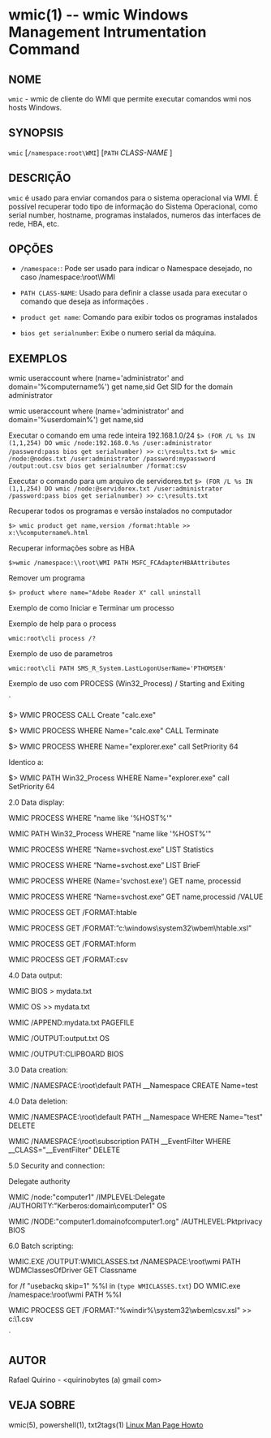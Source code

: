 wmic(1) -- wmic Windows Management Intrumentation Command
===============================================

NOME
----

`wmic` - wmic de cliente do WMI que permite executar comandos wmi nos hosts Windows.

SYNOPSIS
--------

`wmic` [`/namespace:root\WMI`] [`PATH` *CLASS-NAME* ] 

DESCRIÇÃO
---------

`wmic` é usado para enviar comandos para o sistema operacional via WMI.
É possível recuperar todo tipo de informação do Sistema Operacional, como serial number, hostname, programas instalados, numeros das interfaces de rede, HBA, etc.

OPÇÕES
------

* `/namespace:`:
  Pode ser usado para indicar o Namespace desejado, no caso /namespace:\\root\WMI

* `PATH CLASS-NAME`:
  Usado para definir a classe usada para executar o comando que deseja as informações .

* `product get name`:
  Comando para exibir todos os programas instalados

* `bios get serialnumber`:
  Exibe o numero serial da máquina.


EXEMPLOS
--------

wmic useraccount where (name='administrator' and domain='%computername%') get name,sid
Get SID for the domain administrator

wmic useraccount where (name='administrator' and domain='%userdomain%') get name,sid

Executar o comando em uma rede inteira 192.168.1.0/24
 `$> (FOR /L %s IN (1,1,254) DO wmic /node:192.168.0.%s /user:administrator /password:pass bios get serialnumber) >> c:\results.txt`
 `$> wmic /node:@nodes.txt /user:administrator /password:mypassword /output:out.csv bios get serialnumber /format:csv`

Executar o comando para um arquivo de servidores.txt
 `$> (FOR /L %s IN (1,1,254) DO wmic /node:@servidorex.txt /user:administrator /password:pass bios get serialnumber) >> c:\results.txt`

Recuperar todos os programas e versão instalados no computador

 `$> wmic product get name,version /format:htable >> x:\%computername%.html`


Recuperar informações sobre as HBA

 `$>wmic /namespace:\\root\WMI PATH MSFC_FCAdapterHBAAttributes`

Remover um programa

 `$> product where name="Adobe Reader X" call uninstall`

Exemplo de como Iniciar e Terminar um processo


Exemplo de help para o process

`wmic:root\cli process /?`

Exemplo de uso de parametros

`wmic:root\cli PATH SMS_R_System.LastLogonUserName='PTHOMSEN'` 

Exemplo de uso com PROCESS (Win32_Process) / Starting and Exiting

`

$> WMIC PROCESS CALL Create "calc.exe"

$> WMIC PROCESS WHERE Name="calc.exe" CALL Terminate

$> WMIC PROCESS WHERE Name="explorer.exe" call SetPriority 64

Identico a: 

$> WMIC PATH Win32_Process WHERE Name="explorer.exe" call SetPriority 64



2.0             Data display:
 

WMIC PROCESS WHERE "name like '%HOST%'"

WMIC PATH Win32_Process WHERE "name like '%HOST%'"

WMIC PROCESS WHERE “Name=svchost.exe” LIST Statistics

WMIC PROCESS WHERE “Name=svchost.exe” LIST BrieF

WMIC PROCESS WHERE (Name='svchost.exe') GET name, processid

WMIC PROCESS WHERE “Name=svchost.exe” GET name,processid /VALUE

WMIC PROCESS GET /FORMAT:htable

WMIC PROCESS GET /FORMAT:”c:\windows\system32\wbem\htable.xsl” 

WMIC PROCESS GET /FORMAT:hform 

WMIC PROCESS GET /FORMAT:csv

 

4.0      Data output:

 

WMIC BIOS > mydata.txt

WMIC OS >> mydata.txt

WMIC /APPEND:mydata.txt PAGEFILE

WMIC /OUTPUT:output.txt OS

WMIC /OUTPUT:CLIPBOARD BIOS

 

3.0             Data creation:

 

WMIC /NAMESPACE:\\root\default PATH __Namespace CREATE Name=test

 

4.0             Data deletion:

 

WMIC /NAMESPACE:\\root\default PATH __Namespace WHERE Name="test" DELETE

WMIC /NAMESPACE:\\root\subscription PATH __EventFilter WHERE __CLASS="__EventFilter" DELETE

 

5.0             Security and connection:

 

Delegate authority

WMIC /node:"computer1" /IMPLEVEL:Delegate /AUTHORITY:"Kerberos:domain\computer1" OS

 

WMIC /NODE:"computer1.domainofcomputer1.org" /AUTHLEVEL:Pktprivacy BIOS

 

 

6.0             Batch scripting:

 

WMIC.EXE /OUTPUT:WMICLASSES.txt /NAMESPACE:\\root\wmi PATH WDMClassesOfDriver GET Classname

for /f "usebackq skip=1" %%I in (``type WMICLASSES.txt``) DO WMIC.exe /namespace:\\root\wmi PATH %%I

 

WMIC PROCESS GET /FORMAT:"%windir%\system32\wbem\csv.xsl" >> c:\1.csv

`

AUTOR
-----

Rafael Quirino - <quirinobytes (a) gmail com>

VEJA SOBRE
----------

wmic(5), powershell(1), txt2tags(1) [Linux Man Page Howto](
http://www.schweikhardt.net/man_page_howto.html)
